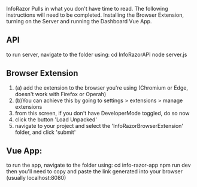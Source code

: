 InfoRazor
Pulls in what you don't have time to read.
The following instructions will need to be completed.
Installing the Browser Extension, turning on the Server and running the Dashboard Vue App.

API
-------------------------------------------
to run server, navigate to the folder using:
cd InfoRazorAPI
node server.js

Browser Extension
-------------------------------------------
1. (a) add the extension to the browser you're using (Chromium or Edge, doesn't work with Firefox or Operah)
1. (b)You can achieve this by going to settings > extensions > manage extensions
2. from this screen, if you don't have DeveloperMode toggled, do so now
3. click the button 'Load Unpacked'
4. navigate to your project and select the 'InfoRazorBrowserExtension' folder, and click 'submit'
 
Vue App:
--------------------------------------------
to run the app, navigate to the folder using:
cd info-razor-app
npm run dev
then you'll need to copy and paste the link generated into your browser (usually localhost:8080)
